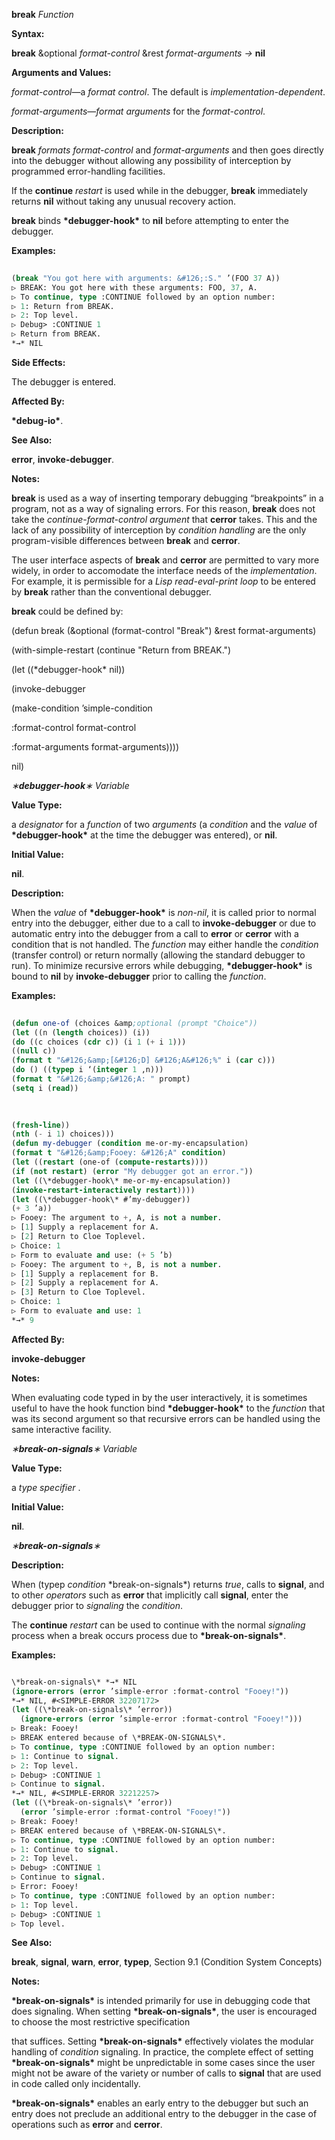 **break** *Function* 



**Syntax:** 



**break** &amp;optional *format-control* &amp;rest *format-arguments →* **nil** 



**Arguments and Values:** 



*format-control*—a *format control*. The default is *implementation-dependent*. 



*format-arguments*—*format arguments* for the *format-control*. 



**Description:** 



**break** *formats format-control* and *format-arguments* and then goes directly into the debugger without allowing any possibility of interception by programmed error-handling facilities. 



If the **continue** *restart* is used while in the debugger, **break** immediately returns **nil** without taking any unusual recovery action. 



**break** binds **\*debugger-hook\*** to **nil** before attempting to enter the debugger. 



**Examples:**
```lisp
 
(break "You got here with arguments: &#126;:S." ’(FOO 37 A)) 
▷ BREAK: You got here with these arguments: FOO, 37, A. 
▷ To continue, type :CONTINUE followed by an option number: 
▷ 1: Return from BREAK. 
▷ 2: Top level. 
▷ Debug> :CONTINUE 1 
▷ Return from BREAK. 
*→* NIL 

```
**Side Effects:** 



The debugger is entered. 



**Affected By:** 



**\*debug-io\***. 



**See Also:** 



**error**, **invoke-debugger**. 



**Notes:** 



**break** is used as a way of inserting temporary debugging “breakpoints” in a program, not as a way of signaling errors. For this reason, **break** does not take the *continue-format-control argument* that **cerror** takes. This and the lack of any possibility of interception by *condition handling* are the only program-visible differences between **break** and **cerror**. 







 



 



The user interface aspects of **break** and **cerror** are permitted to vary more widely, in order to accomodate the interface needs of the *implementation*. For example, it is permissible for a *Lisp read-eval-print loop* to be entered by **break** rather than the conventional debugger. 



**break** could be defined by: 



(defun break (&amp;optional (format-control "Break") &amp;rest format-arguments) 



(with-simple-restart (continue "Return from BREAK.") 



(let ((\*debugger-hook\* nil)) 



(invoke-debugger 



(make-condition ’simple-condition 



:format-control format-control 



:format-arguments format-arguments)))) 



nil) 



*∗***debugger-hook***∗ Variable* 



**Value Type:** 



a *designator* for a *function* of two *arguments* (a *condition* and the *value* of **\*debugger-hook\*** at the time the debugger was entered), or **nil**. 



**Initial Value:** 



**nil**. 



**Description:** 



When the *value* of **\*debugger-hook\*** is *non-nil*, it is called prior to normal entry into the debugger, either due to a call to **invoke-debugger** or due to automatic entry into the debugger from a call to **error** or **cerror** with a condition that is not handled. The *function* may either handle the *condition* (transfer control) or return normally (allowing the standard debugger to run). To minimize recursive errors while debugging, **\*debugger-hook\*** is bound to **nil** by **invoke-debugger** prior to calling the *function*. 



**Examples:**
```lisp
 
(defun one-of (choices &amp;optional (prompt "Choice")) 
(let ((n (length choices)) (i)) 
(do ((c choices (cdr c)) (i 1 (+ i 1))) 
((null c)) 
(format t "&#126;&amp;[&#126;D] &#126;A&#126;%" i (car c))) 
(do () ((typep i ‘(integer 1 ,n))) 
(format t "&#126;&amp;&#126;A: " prompt) 
(setq i (read)) 

 
 
(fresh-line)) 
(nth (- i 1) choices))) 
(defun my-debugger (condition me-or-my-encapsulation) 
(format t "&#126;&amp;Fooey: &#126;A" condition) 
(let ((restart (one-of (compute-restarts)))) 
(if (not restart) (error "My debugger got an error.")) 
(let ((\*debugger-hook\* me-or-my-encapsulation)) 
(invoke-restart-interactively restart)))) 
(let ((\*debugger-hook\* #’my-debugger)) 
(+ 3 ’a)) 
▷ Fooey: The argument to +, A, is not a number. 
▷ [1] Supply a replacement for A. 
▷ [2] Return to Cloe Toplevel. 
▷ Choice: 1 
▷ Form to evaluate and use: (+ 5 ’b) 
▷ Fooey: The argument to +, B, is not a number. 
▷ [1] Supply a replacement for B. 
▷ [2] Supply a replacement for A. 
▷ [3] Return to Cloe Toplevel. 
▷ Choice: 1 
▷ Form to evaluate and use: 1 
*→* 9 

```
**Affected By:** 



**invoke-debugger** 



**Notes:** 



When evaluating code typed in by the user interactively, it is sometimes useful to have the hook function bind **\*debugger-hook\*** to the *function* that was its second argument so that recursive errors can be handled using the same interactive facility. 



*∗***break-on-signals***∗ Variable* 



**Value Type:** 



a *type specifier* . 



**Initial Value:** 



**nil**. 







 



 



*∗***break-on-signals***∗* 



**Description:** 



When (typep *condition* \*break-on-signals\*) returns *true*, calls to **signal**, and to other *operators* such as **error** that implicitly call **signal**, enter the debugger prior to *signaling* the *condition*. 



The **continue** *restart* can be used to continue with the normal *signaling* process when a break occurs process due to **\*break-on-signals\***. 



**Examples:**
```lisp

\*break-on-signals\* *→* NIL 
(ignore-errors (error ’simple-error :format-control "Fooey!")) 
*→* NIL, #<SIMPLE-ERROR 32207172> 
(let ((\*break-on-signals\* ’error)) 
  (ignore-errors (error ’simple-error :format-control "Fooey!"))) 
▷ Break: Fooey! 
▷ BREAK entered because of \*BREAK-ON-SIGNALS\*. 
▷ To continue, type :CONTINUE followed by an option number: 
▷ 1: Continue to signal. 
▷ 2: Top level. 
▷ Debug> :CONTINUE 1 
▷ Continue to signal. 
*→* NIL, #<SIMPLE-ERROR 32212257> 
(let ((\*break-on-signals\* ’error)) 
  (error ’simple-error :format-control "Fooey!")) 
▷ Break: Fooey! 
▷ BREAK entered because of \*BREAK-ON-SIGNALS\*. 
▷ To continue, type :CONTINUE followed by an option number: 
▷ 1: Continue to signal. 
▷ 2: Top level. 
▷ Debug> :CONTINUE 1 
▷ Continue to signal. 
▷ Error: Fooey! 
▷ To continue, type :CONTINUE followed by an option number: 
▷ 1: Top level. 
▷ Debug> :CONTINUE 1 
▷ Top level. 

```
**See Also:** 



**break**, **signal**, **warn**, **error**, **typep**, Section 9.1 (Condition System Concepts) 



**Notes:** 



**\*break-on-signals\*** is intended primarily for use in debugging code that does signaling. When setting **\*break-on-signals\***, the user is encouraged to choose the most restrictive specification 







 



 



that suffices. Setting **\*break-on-signals\*** effectively violates the modular handling of *condition* signaling. In practice, the complete effect of setting **\*break-on-signals\*** might be unpredictable in some cases since the user might not be aware of the variety or number of calls to **signal** that are used in code called only incidentally. 



**\*break-on-signals\*** enables an early entry to the debugger but such an entry does not preclude an additional entry to the debugger in the case of operations such as **error** and **cerror**. 



